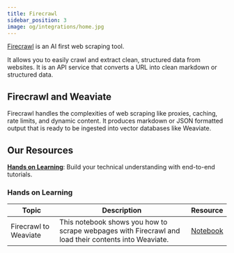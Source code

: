 ```yaml
---
title: Firecrawl
sidebar_position: 3
image: og/integrations/home.jpg
---
```


[Firecrawl](https://www.firecrawl.dev/) is an AI first web scraping tool. 

It allows you to easily crawl and extract clean, structured data from websites. It is an API service that converts a URL into clean markdown or structured data. 

## Firecrawl and Weaviate 
 Firecrawl handles the complexities of web scraping like proxies, caching, rate limits, and dynamic content. It produces markdown or JSON formatted output that is ready to be ingested into vector databases like Weaviate.

## Our Resources 
[**Hands on Learning**](#hands-on-learning): Build your technical understanding with end-to-end tutorials.

### Hands on Learning

| Topic | Description | Resource | 
| --- | --- | --- |
| Firecrawl to Weaviate | This notebook shows you how to scrape webpages with Firecrawl and load their contents into Weaviate. | [Notebook](https://github.com/weaviate/recipes/blob/main/integrations/data-platforms/web-search/firecrawl/firecrawl-to-weaviate.ipynb)